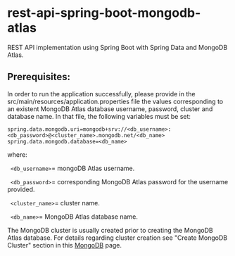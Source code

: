 # rest-api-spring-boot-mongodb-atlas
REST API implementation using Spring Boot with Spring Data and MongoDB Atlas.

## Prerequisites:

In order to run the application successfully, please provide in the src/main/resources/application.properties file the values corresponding to an existent MongoDB Atlas database username, password, cluster and database name. In that file, the following variables must be set:
```
spring.data.mongodb.uri=mongodb+srv://<db_username>:<db_password>@<cluster_name>.mongodb.net/<db_name>
spring.data.mongodb.database=<db_name>
```
where:

```  <db_username> ```= mongoDB Atlas username.

```  <db_password> ```= corresponding MongoDB Atlas password for the username provided.

```  <cluster_name> ```= cluster name.

```  <db_name> ```= MongoDB Atlas database name.


The MongoDB cluster is usually created prior to creating the MongoDB Atlas database. For details regarding cluster creation see "Create MongoDB Cluster" section in this [MongoDB](https://www.mongodb.com/docs/drivers/java/sync/current/quick-start/#add-mongodb-as-a-dependency) page.



